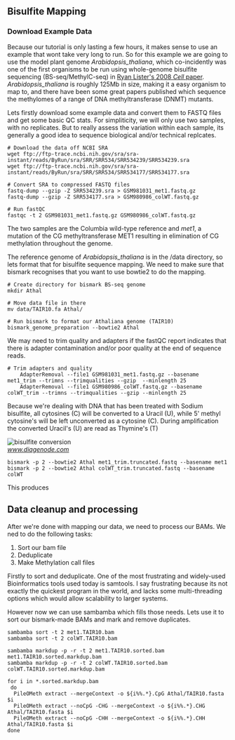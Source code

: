 ## Bisulfite Mapping

### Download Example Data  

Because our tutorial is only lasting a few hours, it makes sense to use an example that wont take very long to run. So for this example we are going to use the model plant genome _Arabidopsis_thaliana_, which co-incidently was one of the first organisms to be run using whole-genome bisulfite sequencing (BS-seq/MethylC-seq) in [Ryan Lister's 2008 _Cell_ paper](http://www.sciencedirect.com/science/article/pii/S0092867408004480). _Arabidopsis_thaliana_ is roughly 125Mb in size, making it a easy organism to map to, and there have been some great papers published which sequence the methylomes of a range of DNA methyltransferase (DNMT) mutants.

Lets firstly download some example data and convert them to FASTQ files and get some basic QC stats. For simpliticity, we will only use two samples, with no replicates. But to really assess the variation within each sample, its generally a good idea to sequence biological and/or technical replcates.

```
# Download the data off NCBI SRA
wget ftp://ftp-trace.ncbi.nih.gov/sra/sra-instant/reads/ByRun/sra/SRR/SRR534/SRR534239/SRR534239.sra
wget ftp://ftp-trace.ncbi.nih.gov/sra/sra-instant/reads/ByRun/sra/SRR/SRR534/SRR534177/SRR534177.sra

# Convert SRA to compressed FASTQ files
fastq-dump --gzip -Z SRR534239.sra > GSM981031_met1.fastq.gz
fastq-dump --gzip -Z SRR534177.sra > GSM980986_colWT.fastq.gz

# Run fastQC
fastqc -t 2 GSM981031_met1.fastq.gz GSM980986_colWT.fastq.gz
```

The two samples are the Columbia wild-type reference and _met1_, a mutation of the CG methyltransferase MET1 resulting in elimination of CG methylation throughout the genome.

The reference genome of _Arabidopsis_thaliana_ is in the /data directory, so lets format that for bisulfite sequence mapping. We need to make sure that bismark recognises that you want to use bowtie2 to do the mapping.

```
# Create directory for bismark BS-seq genome
mkdir Athal

# Move data file in there
mv data/TAIR10.fa Athal/

# Run bismark to format our Athaliana genome (TAIR10)
bismark_genome_preparation --bowtie2 Athal
```

We may need to trim quality and adapters if the fastQC report indicates that there is adapter contamination and/or poor quality at the end of sequence reads.

```
# Trim adapters and quality
	AdapterRemoval --file1 GSM981031_met1.fastq.gz --basename met1_trim --trimns --trimqualities --gzip  --minlength 25
	AdapterRemoval --file1 GSM980986_colWT.fastq.gz --basename colWT_trim --trimns --trimqualities --gzip --minlength 25
```

Because we're dealing with DNA that has been treated with Sodium bisulfite, all cytosines (C) will be converted to a Uracil (U), while 5' methyl cytosine's will be left unconverted as a cytosine (C). During amplification the converted Uracil's (U) are read as Thymine's (T)

![bisulfite conversion](https://www.diagenode.com/img/applications/bisulfite.png)  
*www.diagenode.com*

```
bismark -p 2 --bowtie2 Athal met1_trim.truncated.fastq --basename met1
bismark -p 2 --bowtie2 Athal colWT_trim.truncated.fastq --basename colWT
```

This produces

## Data cleanup and processing

After we're done with mapping our data, we need to process our BAMs. We ned to do the following tasks:
1. Sort our bam file
2. Deduplicate
3. Make Methylation call files


Firstly to sort and deduplicate. One of the most frustrating and widely-used Bioinformatics tools used today is samtools. I say frustrating because its not exactly the quickest program in the world, and lacks some multi-threading options which would allow scalability to larger systems.

However now we can use sambamba which fills those needs. Lets use it to sort our bismark-made BAMs and mark and remove duplicates.
```
sambamba sort -t 2 met1.TAIR10.bam
sambamba sort -t 2 colWT.TAIR10.bam

sambamba markdup -p -r -t 2 met1.TAIR10.sorted.bam met1.TAIR10.sorted.markdup.bam
sambamba markdup -p -r -t 2 colWT.TAIR10.sorted.bam colWT.TAIR10.sorted.markdup.bam
```


```
for i in *.sorted.markdup.bam
 do
  PileOMeth extract --mergeContext -o ${i%%.*}.CpG Athal/TAIR10.fasta $i
  PileOMeth extract --noCpG -CHG --mergeContext -o ${i%%.*}.CHG Athal/TAIR10.fasta $i
  PileOMeth extract --noCpG -CHH --mergeContext -o ${i%%.*}.CHH Athal/TAIR10.fasta $i
done
```
